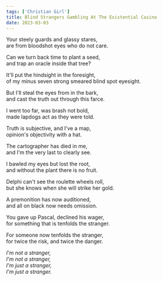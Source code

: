 ```yaml
---
tags: ['Christian Girl']
title: Blind Strangers Gambling At The Existential Casino
date: 2023-03-03
---
```


Your steely guards and glassy stares,  
are from bloodshot eyes who do not care.

Can we turn back time to plant a seed,  
and trap an oracle inside that tree?

It'll put the hindsight in the foresight,  
of my minus seven strong smeared blind spot eyesight.

But I'll steal the eyes from in the bark,  
and cast the truth out through this farce.

I went too far, was brash not bold,  
made lapdogs act as they were told.

Truth is subjective, and I've a map,  
opinion's objectivity with a hat.

The cartographer has died in me,  
and I'm the very last to clearly see.

I bawled my eyes but lost the root,  
and without the plant there is no fruit.

Delphi can't see the roulette wheels roll,  
but she knows when she will strike her gold.

A premonition has now auditioned,  
and all on black now needs omission.

You gave up Pascal, declined his wager,  
for something that is tenfolds the stranger.

For someone now tenfolds the stranger,  
for twice the risk, and twice the danger.

*I'm not a stranger,*  
*I'm not a stranger,*  
*I'm just a stranger,*  
*I'm just a stranger.*
